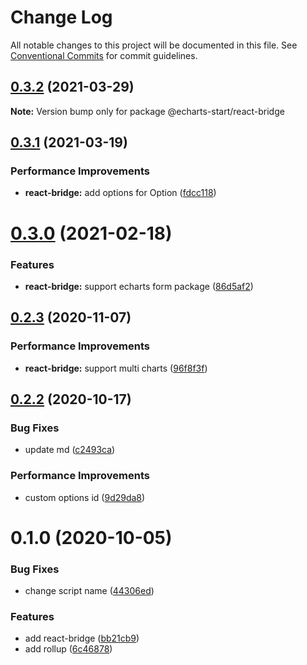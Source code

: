 # Change Log

All notable changes to this project will be documented in this file.
See [Conventional Commits](https://conventionalcommits.org) for commit guidelines.

## [0.3.2](https://github.com/zxeryu/echarts-start/compare/@echarts-start/react-bridge@0.3.1...@echarts-start/react-bridge@0.3.2) (2021-03-29)

**Note:** Version bump only for package @echarts-start/react-bridge

## [0.3.1](https://github.com/zxeryu/echarts-start/compare/@echarts-start/react-bridge@0.3.0...@echarts-start/react-bridge@0.3.1) (2021-03-19)

### Performance Improvements

- **react-bridge:** add options for Option ([fdcc118](https://github.com/zxeryu/echarts-start/commit/fdcc118ab57b2dfc45ec00f25999eec8e0f63d98))

# [0.3.0](https://github.com/zxeryu/echarts-start/compare/@echarts-start/react-bridge@0.2.3...@echarts-start/react-bridge@0.3.0) (2021-02-18)

### Features

- **react-bridge:** support echarts form package ([86d5af2](https://github.com/zxeryu/echarts-start/commit/86d5af2dc21da55baa09e7ce808df0fc208694d1))

## [0.2.3](https://github.com/zxeryu/echarts-start/compare/@echarts-start/react-bridge@0.2.2...@echarts-start/react-bridge@0.2.3) (2020-11-07)

### Performance Improvements

- **react-bridge:** support multi charts ([96f8f3f](https://github.com/zxeryu/echarts-start/commit/96f8f3f7393a60fade2afc9cdae69c466a6fb0f3))

## [0.2.2](https://github.com/zxeryu/echarts-start/compare/@echarts-start/react-bridge@0.1.1...@echarts-start/react-bridge@0.2.2) (2020-10-17)

### Bug Fixes

- update md ([c2493ca](https://github.com/zxeryu/echarts-start/commit/c2493ca7436b2adbfeac72e8dcdb0ddc1c01a5e0))

### Performance Improvements

- custom options id ([9d29da8](https://github.com/zxeryu/echarts-start/commit/9d29da8dbd1cd42dc25a2b0c0721ee6797fa5526))

# 0.1.0 (2020-10-05)

### Bug Fixes

- change script name ([44306ed](https://github.com/zxeryu/echarts-start/commit/44306ed358272a1408064d6881d13bf080b326e7))

### Features

- add react-bridge ([bb21cb9](https://github.com/zxeryu/echarts-start/commit/bb21cb9886fc683d369fb8ab3d78b592cd77ac37))
- add rollup ([6c46878](https://github.com/zxeryu/echarts-start/commit/6c46878a96bc8bfaa2f29174b1a6c12bb5a54dfe))
